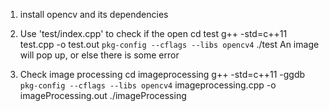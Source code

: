 1. install opencv and its dependencies

2. Use 'test/index.cpp' to check if the open
cd test
g++ -std=c++11 test.cpp -o test.out `pkg-config --cflags --libs opencv4`
./test
An image will pop up, or else there is some error

3. Check image processing
 cd imageprocessing
 g++ -std=c++11 -ggdb `pkg-config --cflags --libs opencv4` imageprocessing.cpp -o imageProcessing.out
 ./imageProcessing
